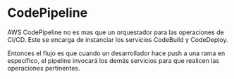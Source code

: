 # CodePipeline

AWS CodePipeline no es mas que un orquestador para las operaciones de CI/CD. Este se encarga de instanciar los servicios CodeBuild y CodeDeploy.

Entonces el flujo es que cuando un desarrollador hace push a una rama en específico, el pipeline invocará los demás servicios para que realicen las operaciones pertinentes.